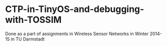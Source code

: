 # CTP-in-TinyOS-and-debugging-with-TOSSIM
Done as a part of assignments in Wireless Sensor Networks in Winter 2014-15 in TU Darmstadt
